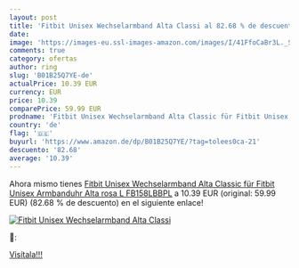 ```yaml
---
layout: post
title: 'Fitbit Unisex Wechselarmband Alta Classi al 82.68 % de descuento'
date: 
image: 'https://images-eu.ssl-images-amazon.com/images/I/41FfoCaBr3L._SL200_.jpg'
comments: true
category: ofertas
author: ring
slug: 'B01B25Q7YE-de'
actualPrice: 10.39 EUR
currency: EUR
price: 10.39
comparePrice: 59.99 EUR
prodname: 'Fitbit Unisex Wechselarmband Alta Classic für Fitbit Unisex Armbanduhr Alta  rosa  L  FB158LBBPL'
country: 'de'
flag: '🇩🇪'
buyurl: 'https://www.amazon.de/dp/B01B25Q7YE/?tag=tolees0ca-21'
descuento: '82.68'
average: '10.39'
---
```


Ahora mismo tienes [Fitbit Unisex Wechselarmband Alta Classic für Fitbit Unisex Armbanduhr Alta  rosa  L  FB158LBBPL](https://www.amazon.de/dp/B01B25Q7YE/?tag=tolees0ca-21) a 10.39 EUR (original: 59.99 EUR) (82.68 %  de descuento) en el siguiente enlace!

[![Fitbit Unisex Wechselarmband Alta Classi](https://images-eu.ssl-images-amazon.com/images/I/41FfoCaBr3L._SL200_.jpg)](https://www.amazon.de/dp/B01B25Q7YE/?tag=tolees0ca-21)

🔎:


[Visítala!!!](https://www.amazon.de/dp/B01B25Q7YE/?tag=tolees0ca-21)
